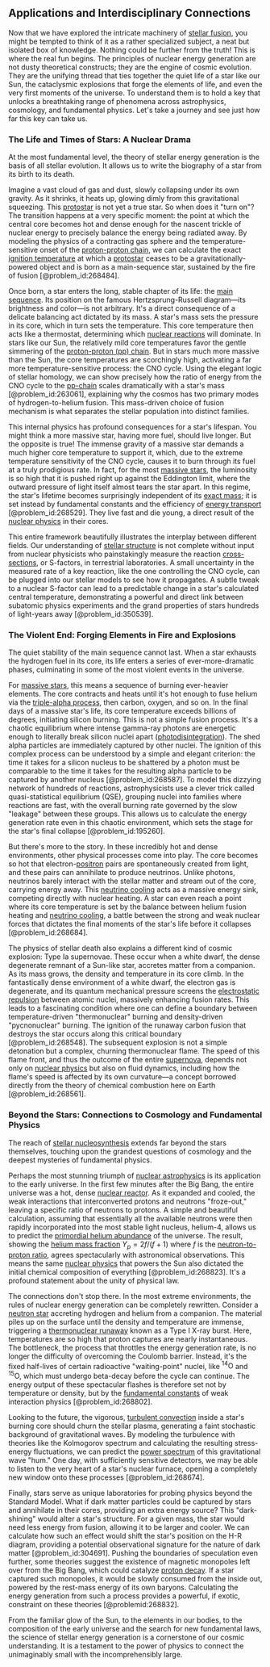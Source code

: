 ## Applications and Interdisciplinary Connections

Now that we have explored the intricate machinery of [stellar fusion](@article_id:159086), you might be tempted to think of it as a rather specialized subject, a neat but isolated box of knowledge. Nothing could be further from the truth! This is where the real fun begins. The principles of nuclear energy generation are not dusty theoretical constructs; they are the engine of cosmic evolution. They are the unifying thread that ties together the quiet life of a star like our Sun, the cataclysmic explosions that forge the elements of life, and even the very first moments of the universe. To understand them is to hold a key that unlocks a breathtaking range of phenomena across astrophysics, cosmology, and fundamental physics. Let's take a journey and see just how far this key can take us.

### The Life and Times of Stars: A Nuclear Drama

At the most fundamental level, the theory of stellar energy generation is the basis of all stellar evolution. It allows us to write the biography of a star from its birth to its death.

Imagine a vast cloud of gas and dust, slowly collapsing under its own gravity. As it shrinks, it heats up, glowing dimly from this gravitational squeezing. This [protostar](@article_id:158966) is not yet a true star. So when does it "turn on"? The transition happens at a very specific moment: the point at which the central core becomes hot and dense enough for the nascent trickle of nuclear energy to precisely balance the energy being radiated away. By modeling the physics of a contracting gas sphere and the temperature-sensitive onset of the [proton-proton chain](@article_id:160156), we can calculate the exact [ignition temperature](@article_id:199414) at which a [protostar](@article_id:158966) ceases to be a gravitationally-powered object and is born as a main-sequence star, sustained by the fire of fusion [@problem_id:268484].

Once born, a star enters the long, stable chapter of its life: the [main sequence](@article_id:161542). Its position on the famous Hertzsprung-Russell diagram—its brightness and color—is not arbitrary. It's a direct consequence of a delicate balancing act dictated by its mass. A star's mass sets the pressure in its core, which in turn sets the temperature. This core temperature then acts like a thermostat, determining which [nuclear reactions](@article_id:158947) will dominate. In stars like our Sun, the relatively mild core temperatures favor the gentle simmering of the [proton-proton (pp) chain](@article_id:161675). But in stars much more massive than the Sun, the core temperatures are scorchingly high, activating a far more temperature-sensitive process: the CNO cycle. Using the elegant logic of stellar homology, we can show precisely how the ratio of energy from the CNO cycle to the [pp-chain](@article_id:157106) scales dramatically with a star's mass [@problem_id:263061], explaining why the cosmos has two primary modes of hydrogen-to-helium fusion. This mass-driven choice of fusion mechanism is what separates the stellar population into distinct families.

This internal physics has profound consequences for a star's lifespan. You might think a more massive star, having more fuel, should live longer. But the opposite is true! The immense gravity of a massive star demands a much higher core temperature to support it, which, due to the extreme temperature sensitivity of the CNO cycle, causes it to burn through its fuel at a truly prodigious rate. In fact, for the most [massive stars](@article_id:159390), the luminosity is so high that it is pushed right up against the Eddington limit, where the outward pressure of light itself almost tears the star apart. In this regime, the star's lifetime becomes surprisingly independent of its [exact mass](@article_id:199234); it is set instead by fundamental constants and the efficiency of [energy transport](@article_id:182587) [@problem_id:268529]. They live fast and die young, a direct result of the [nuclear physics](@article_id:136167) in their cores.

This entire framework beautifully illustrates the interplay between different fields. Our understanding of [stellar structure](@article_id:135867) is not complete without input from nuclear physicists who painstakingly measure the reaction [cross-sections](@article_id:167801), or S-factors, in terrestrial laboratories. A small uncertainty in the measured rate of a key reaction, like the one controlling the CNO cycle, can be plugged into our stellar models to see how it propagates. A subtle tweak to a nuclear S-factor can lead to a predictable change in a star's calculated central temperature, demonstrating a powerful and direct link between subatomic physics experiments and the grand properties of stars hundreds of light-years away [@problem_id:350539].

### The Violent End: Forging Elements in Fire and Explosions

The quiet stability of the main sequence cannot last. When a star exhausts the hydrogen fuel in its core, its life enters a series of ever-more-dramatic phases, culminating in some of the most violent events in the universe.

For [massive stars](@article_id:159390), this means a sequence of burning ever-heavier elements. The core contracts and heats until it's hot enough to fuse helium via the [triple-alpha process](@article_id:161181), then carbon, oxygen, and so on. In the final days of a massive star's life, its core temperature exceeds billions of degrees, initiating silicon burning. This is not a simple fusion process. It's a chaotic equilibrium where intense gamma-ray photons are energetic enough to literally break silicon nuclei apart ([photodisintegration](@article_id:161283)). The shed alpha particles are immediately captured by other nuclei. The ignition of this complex process can be understood by a simple and elegant criterion: the time it takes for a silicon nucleus to be shattered by a photon must be comparable to the time it takes for the resulting alpha particle to be captured by another nucleus [@problem_id:268587]. To model this dizzying network of hundreds of reactions, astrophysicists use a clever trick called quasi-statistical equilibrium (QSE), grouping nuclei into families where reactions are fast, with the overall burning rate governed by the slow "leakage" between these groups. This allows us to calculate the energy generation rate even in this chaotic environment, which sets the stage for the star's final collapse [@problem_id:195260].

But there's more to the story. In these incredibly hot and dense environments, other physical processes come into play. The core becomes so hot that electron-[positron](@article_id:148873) pairs are spontaneously created from light, and these pairs can annihilate to produce neutrinos. Unlike photons, neutrinos barely interact with the stellar matter and stream out of the core, carrying energy away. This [neutrino cooling](@article_id:160965) acts as a massive energy sink, competing directly with nuclear heating. A star can even reach a point where its core temperature is set by the balance between helium fusion heating and [neutrino cooling](@article_id:160965), a battle between the strong and weak nuclear forces that dictates the final moments of the star's life before it collapses [@problem_id:268684].

The physics of stellar death also explains a different kind of cosmic explosion: Type Ia supernovae. These occur when a white dwarf, the dense degenerate remnant of a Sun-like star, accretes matter from a companion. As its mass grows, the density and temperature in its core climb. In the fantastically dense environment of a white dwarf, the electron gas is degenerate, and its quantum mechanical pressure screens the [electrostatic repulsion](@article_id:161634) between atomic nuclei, massively enhancing fusion rates. This leads to a fascinating condition where one can define a boundary between temperature-driven "thermonuclear" burning and density-driven "pycnonuclear" burning. The ignition of the runaway carbon fusion that destroys the star occurs along this critical boundary [@problem_id:268548]. The subsequent explosion is not a simple detonation but a complex, churning thermonuclear flame. The speed of this flame front, and thus the outcome of the entire [supernova](@article_id:158957), depends not only on [nuclear physics](@article_id:136167) but also on fluid dynamics, including how the flame's speed is affected by its own curvature—a concept borrowed directly from the theory of chemical combustion here on Earth [@problem_id:268561].

### Beyond the Stars: Connections to Cosmology and Fundamental Physics

The reach of [stellar nucleosynthesis](@article_id:138058) extends far beyond the stars themselves, touching upon the grandest questions of cosmology and the deepest mysteries of fundamental physics.

Perhaps the most stunning triumph of [nuclear astrophysics](@article_id:160521) is its application to the early universe. In the first few minutes after the Big Bang, the entire universe was a hot, dense [nuclear reactor](@article_id:138282). As it expanded and cooled, the weak interactions that interconverted protons and neutrons "froze-out," leaving a specific ratio of neutrons to protons. A simple and beautiful calculation, assuming that essentially all the available neutrons were then rapidly incorporated into the most stable light nucleus, helium-4, allows us to predict the [primordial helium abundance](@article_id:158106) of the universe. The result, showing the [helium mass fraction](@article_id:198687) $Y_p = 2f/(f+1)$ where $f$ is the [neutron-to-proton ratio](@article_id:135742), agrees spectacularly with astronomical observations. This means the same [nuclear physics](@article_id:136167) that powers the Sun also dictated the initial chemical composition of everything [@problem_id:268823]. It's a profound statement about the unity of physical law.

The connections don't stop there. In the most extreme environments, the rules of nuclear energy generation can be completely rewritten. Consider a [neutron star](@article_id:146765) accreting hydrogen and helium from a companion. The material piles up on the surface until the density and temperature are immense, triggering a [thermonuclear runaway](@article_id:159183) known as a Type I X-ray burst. Here, temperatures are so high that proton captures are nearly instantaneous. The bottleneck, the process that throttles the energy generation rate, is no longer the difficulty of overcoming the Coulomb barrier. Instead, it's the fixed half-lives of certain radioactive "waiting-point" nuclei, like $^{14}\text{O}$ and $^{15}\text{O}$, which must undergo beta-decay before the cycle can continue. The energy output of these spectacular flashes is therefore set not by temperature or density, but by the [fundamental constants](@article_id:148280) of weak interaction physics [@problem_id:268802].

Looking to the future, the vigorous, [turbulent convection](@article_id:151341) inside a star's burning core should churn the stellar plasma, generating a faint stochastic background of gravitational waves. By modeling the turbulence with theories like the Kolmogorov spectrum and calculating the resulting stress-energy fluctuations, we can predict the [power spectrum](@article_id:159502) of this gravitational wave "hum." One day, with sufficiently sensitive detectors, we may be able to listen to the very heart of a star's nuclear furnace, opening a completely new window onto these processes [@problem_id:268674].

Finally, stars serve as unique laboratories for probing physics beyond the Standard Model. What if dark matter particles could be captured by stars and annihilate in their cores, providing an extra energy source? This "dark-shining" would alter a star's structure. For a given mass, the star would need less energy from fusion, allowing it to be larger and cooler. We can calculate how such an effect would shift the star's position on the H-R diagram, providing a potential observational signature for the nature of dark matter [@problem_id:304691]. Pushing the boundaries of speculation even further, some theories suggest the existence of magnetic monopoles left over from the Big Bang, which could catalyze [proton decay](@article_id:155062). If a star captured such monopoles, it would be slowly consumed from the inside out, powered by the rest-mass energy of its own baryons. Calculating the energy generation from such a process provides a powerful, if exotic, constraint on these theories [@problemid:268832].

From the familiar glow of the Sun, to the elements in our bodies, to the composition of the early universe and the search for new fundamental laws, the science of stellar energy generation is a cornerstone of our cosmic understanding. It is a testament to the power of physics to connect the unimaginably small with the incomprehensibly large.